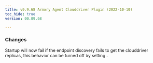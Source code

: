 ```yaml
---
title: v0.9.68 Armory Agent Clouddriver Plugin (2022-10-10)
toc_hide: true
version: 00.09.68

---
```


### Changes
Startup will now fail if the endpoint discovery fails to get the clouddriver replicas, this behavior can be turned off by setting .
